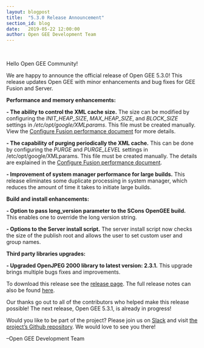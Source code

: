 ```yaml
---
layout: blogpost
title:  "5.3.0 Release Announcement"
section_id: blog
date:   2019-05-22 12:00:00
author: Open GEE Development Team
---
```


<br />

Hello Open GEE Community!
 
We are happy to announce the official release of Open GEE 5.3.0!  This release updates Open GEE with minor enhancements and bug fixes for GEE Fusion and Server.
 
**Performance and memory enhancements:**

**- The ability to control the XML cache size.** The size can be modified by configuring the _INIT_HEAP_SIZE_, _MAX_HEAP_SIZE_, and _BLOCK_SIZE_ settings in _/etc/opt/google/XMLparams_. This file must be created manually. View the [Configure Fusion performance document](http://www.opengee.org/geedocs/5.3.0/answer/176738.html) for more details.

**- The capability of purging periodically the XML cache.** This can be done by configuring the _PURGE_ and _PURGE_LEVEL_ settings in /etc/opt/google/XMLparams. This file must be created manually. The details are explained in the [Configure Fusion performance document](http://www.opengee.org/geedocs/5.3.0/answer/176738.html).

**- Improvement of system manager performance for large builds.** This release eliminates some duplicate processing in system manager, which reduces the amount of time it takes to initiate large builds.

**Build and install enhancements:**

**- Option to pass long_version parameter to the SCons OpenGEE build.** This enables one to override the long version string.

**- Options to the Server install script.** The server install script now checks the size of the publish root and allows the user to set custom user and group names.

**Third party libraries upgrades:**

**- Upgraded OpenJPEG 2000 library to latest version: 2.3.1.** This upgrade brings multiple bugs fixes and improvements.

To download this release see the [release page](https://github.com/google/earthenterprise/releases/tag/5.3.0-891.12). The full release notes can also be found [here](https://www.opengee.org/geedocs/5.3.0/answer/7160007.html).
 
Our thanks go out to all of the contributors who helped make this release possible! The next release, Open GEE 5.3.1, is already in progress!
 
Would you like to be part of the project? Please join us on [Slack](http://slack.opengee.org/) and visit [the project’s Github repository](https://github.com/google/earthenterprise). We would love to see you there!
 
–Open GEE Development Team
